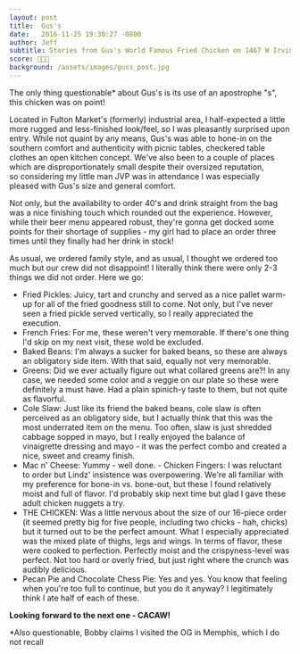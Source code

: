 ```yaml
---
layout: post
title:  Gus's
date:   2016-11-25 19:30:27 -0800
author: Jeff
subtitle: Stories from Gus's World Famous Fried Chicken on 1467 W Irving Park Rd, Chicago, IL
score: 🍗🍗🍗
background: /assets/images/guss_post.jpg
---
```


The only thing questionable* about Gus's is its use of an apostrophe "s", this chicken was on point!

Located in Fulton Market's (formerly) industrial area, I half-expected a little more rugged and less-finished look/feel, so I was pleasantly surprised upon entry. While not quaint by any means, Gus's was able to hone-in on the southern comfort and authenticity with picnic tables, checkered table clothes an open kitchen concept. We've also been to a couple of places which are disproportionately small despite their oversized reputation, so considering my little man JVP was in attendance I was especially pleased with Gus's size and general comfort.

Not only, but the availability to order 40's and drink straight from the bag was a nice finishing touch which rounded out the experience. However, while their beer menu appeared robust, they're gonna get docked some points for their shortage of supplies - my girl had to place an order three times until they finally had her drink in stock!

As usual, we ordered family style, and as usual, I thought we ordered too much but our crew did not disappoint! I literally think there were only 2-3 things we did not order. Here we go:

- Fried Pickles: Juicy, tart and crunchy and served as a nice pallet warm-up for all of the fried goodness still to come. Not only, but I've never seen a fried pickle served vertically, so I really appreciated the execution. 
- French Fries: For me, these weren't very memorable. If there's one thing I'd skip on my next visit, these wold be excluded.
- Baked Beans: I'm always a sucker for baked beans, so these are always an obligatory side item. With that said, equally not very memorable.
- Greens: Did we ever actually figure out what collared greens are?! In any case, we needed some color and a veggie on our plate so these were definitely a must have. Had a plain spinich-y taste to them, but not quite as flavorful.
- Cole Slaw: Just like its friend the baked beans, cole slaw is often perceived as an obligatory side, but I actually think that this was the most underrated item on the menu. Too often, slaw is just shredded cabbage sopped in mayo, but I really enjoyed the balance of vinaigrette dressing and mayo - it was the perfect combo and created a nice, sweet and creamy finish.
- Mac n' Cheese: Yummy - well done.
- Chicken Fingers: I was reluctant to order but Lindz' insistence was overpowering. We're all familiar with my preference for bone-in vs. bone-out, but these I found relatively moist and full of flavor. I'd probably skip next time but glad I gave these adult chicken nuggets a try.
- THE CHICKEN: Was a little nervous about the size of our 16-piece order (it seemed pretty big for five people, including two chicks - hah, chicks) but it turned out to be the perfect amount. What I especially appreciated was the mixed plate of thighs, legs and wings. In terms of flavor, these were cooked to perfection. Perfectly moist and the crispyness-level was perfect. Not too hard or overly fried, but just right where the crunch was audibly delicious. 
- Pecan Pie and Chocolate Chess Pie: Yes and yes. You know that feeling when you're too full to continue, but you do it anyway? I legitimately think I ate half of each of these. 

**Looking forward to the next one - CACAW!**

*Also questionable, Bobby claims I visited the OG in Memphis, which I do not recall
